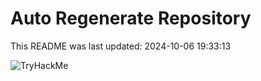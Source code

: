 # Auto Regenerate Repository

This README was last updated: 2024-10-06 19:33:13

 ![TryHackMe](https://tryhackme.com/badge/533634)